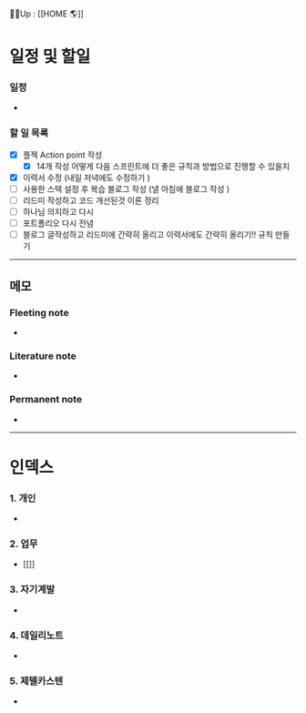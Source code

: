 🚂💪Up : [[HOME 🌎]]

# 일정 및 할일
### 일정
- 

### 할 일 목록

- [x] 플젝 Action point 작성
	- [x] 14개 작성 어떻게 다음 스프린트에 더 좋은 규칙과 방법으로 진행할 수 있을지
- [x] 이력서 수정 (내일 저녁에도 수정하기 )
- [ ] 사용한 스텍 설정 후 복습 블로그 작성 (낼 아침에 블로그 작성 )
- [ ] 리드미 작성하고 코드 개선된것 이론 정리
- [ ] 하나님 의지하고 다시
- [ ] 포트폴리오 다시 전념
- [ ] 블로그 글작성하고 리드미에 간략히 올리고 이력서에도 간략히 올리기!! 규칙 만들기

---

## 메모

### Fleeting note
- 

### Literature note
- 

### Permanent note
- 

---

# 인덱스
### 1. 개인 
- 
### 2. 업무
- [[]]
### 3. 자기계발
- 
### 4. 데일리노트
- 
### 5. 제텔카스텐
- 